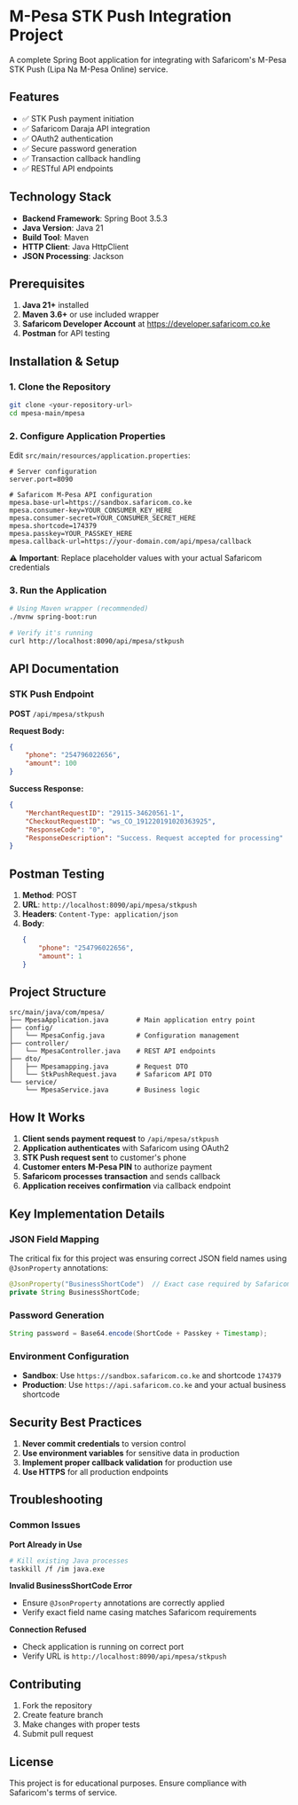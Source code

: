 # M-Pesa STK Push Integration Project

A complete Spring Boot application for integrating with Safaricom's M-Pesa STK Push (Lipa Na M-Pesa Online) service.

## Features

- ✅ STK Push payment initiation
- ✅ Safaricom Daraja API integration
- ✅ OAuth2 authentication
- ✅ Secure password generation
- ✅ Transaction callback handling
- ✅ RESTful API endpoints

## Technology Stack

- **Backend Framework**: Spring Boot 3.5.3
- **Java Version**: Java 21
- **Build Tool**: Maven
- **HTTP Client**: Java HttpClient
- **JSON Processing**: Jackson

## Prerequisites

1. **Java 21+** installed
2. **Maven 3.6+** or use included wrapper
3. **Safaricom Developer Account** at https://developer.safaricom.co.ke
4. **Postman** for API testing

## Installation & Setup

### 1. Clone the Repository
```bash
git clone <your-repository-url>
cd mpesa-main/mpesa
```

### 2. Configure Application Properties

Edit `src/main/resources/application.properties`:

```properties
# Server configuration
server.port=8090

# Safaricom M-Pesa API configuration
mpesa.base-url=https://sandbox.safaricom.co.ke
mpesa.consumer-key=YOUR_CONSUMER_KEY_HERE
mpesa.consumer-secret=YOUR_CONSUMER_SECRET_HERE
mpesa.shortcode=174379
mpesa.passkey=YOUR_PASSKEY_HERE
mpesa.callback-url=https://your-domain.com/api/mpesa/callback
```

⚠️ **Important**: Replace placeholder values with your actual Safaricom credentials

### 3. Run the Application

```bash
# Using Maven wrapper (recommended)
./mvnw spring-boot:run

# Verify it's running
curl http://localhost:8090/api/mpesa/stkpush
```

## API Documentation

### STK Push Endpoint

**POST** `/api/mpesa/stkpush`

**Request Body:**
```json
{
    "phone": "254796022656",
    "amount": 100
}
```

**Success Response:**
```json
{
    "MerchantRequestID": "29115-34620561-1",
    "CheckoutRequestID": "ws_CO_191220191020363925",
    "ResponseCode": "0",
    "ResponseDescription": "Success. Request accepted for processing"
}
```

## Postman Testing

1. **Method**: POST
2. **URL**: `http://localhost:8090/api/mpesa/stkpush`
3. **Headers**: `Content-Type: application/json`
4. **Body**:
   ```json
   {
       "phone": "254796022656",
       "amount": 1
   }
   ```

## Project Structure

```
src/main/java/com/mpesa/
├── MpesaApplication.java       # Main application entry point
├── config/
│   └── MpesaConfig.java        # Configuration management
├── controller/
│   └── MpesaController.java    # REST API endpoints
├── dto/
│   ├── Mpesamapping.java       # Request DTO
│   └── StkPushRequest.java     # Safaricom API DTO
└── service/
    └── MpesaService.java       # Business logic
```

## How It Works

1. **Client sends payment request** to `/api/mpesa/stkpush`
2. **Application authenticates** with Safaricom using OAuth2
3. **STK Push request sent** to customer's phone
4. **Customer enters M-Pesa PIN** to authorize payment
5. **Safaricom processes transaction** and sends callback
6. **Application receives confirmation** via callback endpoint

## Key Implementation Details

### JSON Field Mapping
The critical fix for this project was ensuring correct JSON field names using `@JsonProperty` annotations:

```java
@JsonProperty("BusinessShortCode")  // Exact case required by Safaricom
private String BusinessShortCode;
```

### Password Generation
```java
String password = Base64.encode(ShortCode + Passkey + Timestamp);
```

### Environment Configuration
- **Sandbox**: Use `https://sandbox.safaricom.co.ke` and shortcode `174379`
- **Production**: Use `https://api.safaricom.co.ke` and your actual business shortcode

## Security Best Practices

1. **Never commit credentials** to version control
2. **Use environment variables** for sensitive data in production
3. **Implement proper callback validation** for production use
4. **Use HTTPS** for all production endpoints

## Troubleshooting

### Common Issues

**Port Already in Use**
```bash
# Kill existing Java processes
taskkill /f /im java.exe
```

**Invalid BusinessShortCode Error**
- Ensure `@JsonProperty` annotations are correctly applied
- Verify exact field name casing matches Safaricom requirements

**Connection Refused**
- Check application is running on correct port
- Verify URL is `http://localhost:8090/api/mpesa/stkpush`

## Contributing

1. Fork the repository
2. Create feature branch
3. Make changes with proper tests
4. Submit pull request

## License

This project is for educational purposes. Ensure compliance with Safaricom's terms of service.
